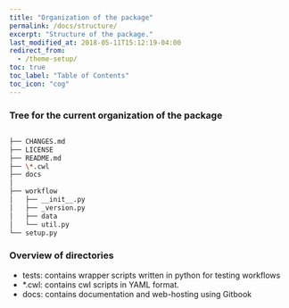 ```yaml
---
title: "Organization of the package"
permalink: /docs/structure/
excerpt: "Structure of the package."
last_modified_at: 2018-05-11T15:12:19-04:00
redirect_from:
  - /theme-setup/
toc: true
toc_label: "Table of Contents"
toc_icon: "cog"
---
```


### Tree for the current organization of the package

```bash

├── CHANGES.md
├── LICENSE
├── README.md
├── \*.cwl
├── docs
│   
├── workflow
│   ├── __init__.py
│   ├── _version.py
│   ├── data
│   └── util.py
└── setup.py
```

### Overview of directories

- tests: contains wrapper scripts written in python for testing workflows
- \*.cwl: contains cwl scripts in YAML format.
- docs: contains documentation and web-hosting using Gitbook
